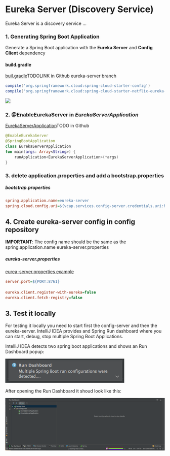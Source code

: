 # Eureka Server (Discovery Service)<a name="eureka"></a>

Eureka Server is a discovery service ...

### 1. Generating Spring Boot Application
 Generate a Spring Boot application with the **Eureka Server** and **Config Client** dependency

#### build.gradle
[buil.gradle]()TODOLINK in Github eureka-server branch
```gradle
compile('org.springframework.cloud:spring-cloud-starter-config')
compile('org.springframework.cloud:spring-cloud-starter-netflix-eureka-server')
```
<img src="./gifs/create-eureka-server.gif"/>

### 2. @EnableEurekaServer in *EurekaServerApplication*
[EurekaServerApplication]()TODO in Github
```kotlin
@EnableEurekaServer
@SpringBootApplication
class EurekaServerApplication
fun main(args: Array<String>) {
    runApplication<EurekaServerApplication>(*args)
}
```

### 3. delete application.properties and add a bootstrap.properties

##### bootstrap.properties
```ini
spring.application.name=eureka-server
spring.cloud.config.uri=${vcap.services.config-server.credentials.uri:http://localhost:8888}
```

## 4. Create eureka-server config in config repository
**IMPORTANT**: The config name should be the same as the spring.application.name eureka-server.properties

##### eureka-server.properties 
[eurea-server.properties example](https://github.com/arthurliebhardt/spring-cloud-configs-example/blob/master/eureka-server.properties)
```ini
server.port=${PORT:8761}

eureka.client.register-with-eureka=false
eureka.client.fetch-registry=false
```

## 3. Test it locally
For testing it locally you need to start first the config-server and then the eureka-server. IntelliJ IDEA provides and Spring Run dashboard where you can start, debug, stop multiple Spring Boot Applications.

IntelliJ IDEA detects two spring boot applications and shows an Run Dashboard popup:

<img src="./imgs/run-dashboard-popup.png"/>

After opening the Run Dashboard it shoud look like this:

<img src="./imgs/run-dashboard.png"/>
